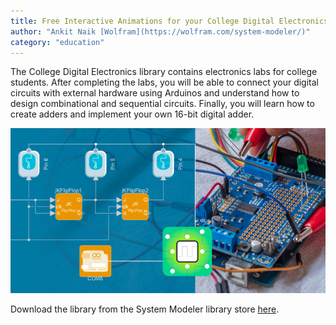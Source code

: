 ```yaml
---
title: Free Interactive Animations for your College Digital Electronics Classes
author: "Ankit Naik [Wolfram](https://wolfram.com/system-modeler/)"
category: "education"
---
```

The College Digital Electronics library contains electronics labs for college students. After completing the labs, you will be able to connect your digital circuits with external hardware using Arduinos and understand how to design combinational and sequential circuits. Finally, you will learn how to create adders and implement your own 16-bit digital adder.

![Alt text](college-digital-electronics-image.png 'college digital electronics')

Download the library from the System Modeler library store [here](https://www.wolfram.com/system-modeler/libraries/college-digital-electronics/).
